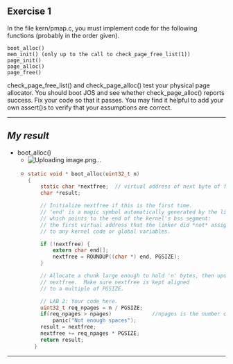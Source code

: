 **Exercise 1**
---

In the file kern/pmap.c, you must implement code for the following functions (probably in the order given).
```
boot_alloc()
mem_init() (only up to the call to check_page_free_list(1))
page_init()
page_alloc()
page_free()
```
check_page_free_list() and check_page_alloc() test your physical page allocator. You should boot JOS and see whether check_page_alloc() reports success. Fix your code so that it passes. You may find it helpful to add your own assert()s to verify that your assumptions are correct.

---

***My result***
---

- boot_alloc()
  - ![Uploading image.png…]()
  - ```c
    static void * boot_alloc(uint32_t n)
    {
    	static char *nextfree;	// virtual address of next byte of free memory
    	char *result;
    
    	// Initialize nextfree if this is the first time.
    	// 'end' is a magic symbol automatically generated by the linker,
    	// which points to the end of the kernel's bss segment:
    	// the first virtual address that the linker did *not* assign
    	// to any kernel code or global variables.
    
    	if (!nextfree) {
    		extern char end[];
    		nextfree = ROUNDUP((char *) end, PGSIZE);
    	}
    
    	// Allocate a chunk large enough to hold 'n' bytes, then update
    	// nextfree.  Make sure nextfree is kept aligned
    	// to a multiple of PGSIZE.
    
    	// LAB 2: Your code here.
    	uint32_t req_npages = n / PGSIZE;
    	if(req_npages > npages)				//npages is the number of available memory page
    		panic("Not enough spaces");
    	result = nextfree;
    	nextfree += req_npages * PGSIZE;
    	return result;
      }
    ```

---
